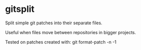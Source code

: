 gitsplit
========

Split simple git patches into their separate files.

Useful when files move between repositories in bigger projects.

Tested on patches created with:
git format-patch -n -1

